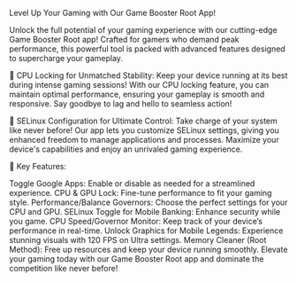 Level Up Your Gaming with Our Game Booster Root App!

Unlock the full potential of your gaming experience with our cutting-edge Game Booster Root app! Crafted for gamers who demand peak performance, this powerful tool is packed with advanced features designed to supercharge your gameplay.

🚀 CPU Locking for Unmatched Stability:
Keep your device running at its best during intense gaming sessions! With our CPU locking feature, you can maintain optimal performance, ensuring your gameplay is smooth and responsive. Say goodbye to lag and hello to seamless action!

🔧 SELinux Configuration for Ultimate Control:
Take charge of your system like never before! Our app lets you customize SELinux settings, giving you enhanced freedom to manage applications and processes. Maximize your device's capabilities and enjoy an unrivaled gaming experience.

🌟 Key Features:

Toggle Google Apps: Enable or disable as needed for a streamlined experience.
CPU & GPU Lock: Fine-tune performance to fit your gaming style.
Performance/Balance Governors: Choose the perfect settings for your CPU and GPU.
SELinux Toggle for Mobile Banking: Enhance security while you game.
CPU Speed/Governor Monitor: Keep track of your device’s performance in real-time.
Unlock Graphics for Mobile Legends: Experience stunning visuals with 120 FPS on Ultra settings.
Memory Cleaner (Root Method): Free up resources and keep your device running smoothly.
Elevate your gaming today with our Game Booster Root app and dominate the competition like never before!
